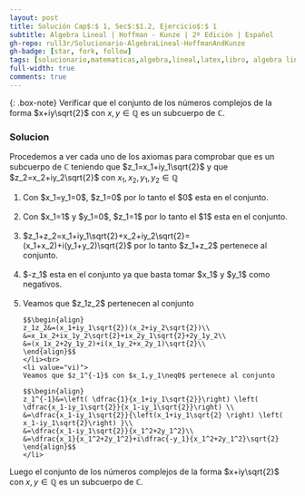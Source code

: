 ```yaml
---
layout: post
title: Solución Cap$:$ 1, Sec$:$1.2, Ejercicio$:$ 1
subtitle: Algebra Lineal | Hoffman - Kunze | 2º Edición | Español
gh-repo: rull3r/Solucionario-AlgebraLineal-HoffmanAndKunze
gh-badge: [star, fork, follow]
tags: [solucionario,matematicas,algebra,lineal,latex,libro, algebra lineal]
full-width: true
comments: true
---
```


{: .box-note}
Verificar que el conjunto de los números complejos de la forma $x+iy\sqrt{2}$ con $x,y\in\mathbb{Q}$ es un subcuerpo de $\mathbb{C}$.

### Solucion
Procedemos a ver cada uno de los axiomas para comprobar que es un subcuerpo de $\mathbb{C}$ teniendo que $z_1=x_1+iy_1\sqrt{2}$ y que $z_2=x_2+iy_2\sqrt{2}$ con $x_1,x_2,y_1,y_2\in\mathbb{Q}$


<ol>
    <li value="i)">
    Con $x_1=y_1=0$, $z_1=0$ por lo tanto el $0$ esta en el conjunto.    
    </li><br>
    <li value="ii)">
    Con $x_1=1$ y $y_1=0$, $z_1=1$ por lo tanto el $1$ esta en el conjunto.   
    </li><br>
    <li value="iii)">
    $z_1+z_2=x_1+iy_1\sqrt{2}+x_2+iy_2\sqrt{2}=(x_1+x_2)+i(y_1+y_2)\sqrt{2}$ por lo tanto $z_1+z_2$ pertenece al conjunto.  
    </li><br>
    <li value="iv)">
    $-z_1$ esta en el conjunto ya que basta tomar $x_1$ y $y_1$ como negativos.
    </li><br>
    <li value="v)">
    Veamos que $z_1z_2$ pertenecen al conjunto

    $$\begin{align}
    z_1z_2&=(x_1+iy_1\sqrt{2})(x_2+iy_2\sqrt{2})\\
    &=x_1x_2+ix_1y_2\sqrt{2}+ix_2y_1\sqrt{2}+2y_1y_2\\
    &=(x_1x_2+2y_1y_2)+i(x_1y_2+x_2y_1)\sqrt{2}\\
    \end{align}$$
    </li><br>
    <li value="vi)">
    Veamos que $z_1^{-1}$ con $x_1,y_1\neq0$ pertenece al conjunto

    $$\begin{align}
    z_1^{-1}&=\left( \dfrac{1}{x_1+iy_1\sqrt{2}}\right) \left( \dfrac{x_1-iy_1\sqrt{2}}{x_1-iy_1\sqrt{2}}\right) \\
    &=\dfrac{x_1-iy_1\sqrt{2}}{\left(x_1+iy_1\sqrt{2} \right) \left( x_1-iy_1\sqrt{2}\right) }\\
    &=\dfrac{x_1-iy_1\sqrt{2}}{x_1^2+2y_1^2}\\
    &=\dfrac{x_1}{x_1^2+2y_1^2}+i\dfrac{-y_1}{x_1^2+2y_1^2}\sqrt{2}
    \end{align}$$
    </li>
</ol>

Luego el conjunto de los números complejos de la forma $x+iy\sqrt{2}$ con $x,y\in\mathbb{Q}$ es un subcuerpo de $\mathbb{C}$.
